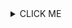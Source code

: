 <details><summary>CLICK ME</summary>
[1.Linux](#n1)<br>
* 1. [本机服务器搭建](#n1.1)<br>
* 2. [VNC服务器](#n1.2)<br>
* 3.[系统声音配置](#n1.3)<br>
* 4.[ZIP](#n1.4)<br>
* 5.[查询历史命令](#n1.5)<br>
* 6.[查询温度传感器](#n1.6)<br>
* 7.[查看和调整Linux声音](#n1.7)<br>
* 8.[查找文件目录](#n1.8)<br>
* 9.[VIM](#n1.9)<br>
* 10.[帮助相关](#n1.10)<br>
* 11.[SHELL](#n1.11)<br>
* 12.[系统SHELL更换](#n1.12)<br>
* 13.[ogv转mp4视频加水印](#n1.13)<br>
* 14.[自动登录](#n1.14)<br>
* 15.[多屏幕共享方案](#n1.15)<br>
* 16.[比对文件彩色标记不同](#n1.16)<br>
[2.Web](#n2)<br>
* 1.[web进展](#n2.1)<br>
[3.UOS](#n3)<br>
* 1.[UOS过期咋办](#n3.1)<br>
</details>